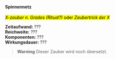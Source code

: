 #### Spinnennetz
<!-- markdownlint-disable link-image-reference-definitions -->
<!-- spell-checker:words added amount avoids casting concentration damage different duration emphasis ends english false formula hour halves hours kommagetrennt mechanics minutes reaction ritual same saving school somatic special spell throw true wording wotc -->
[_metadata_:spell_name]:- "Spinnennetz"
[_metadata_:spell_name_english]:- "Web"
[_metadata_:spell_school]:- "???"
[_metadata_:spell_level]:- "???"
[_metadata_:casting_time_amount]:- "???"
<!-- "action", "bonus action", "reaction", "minute", "minutes", "hour", "hours" -->
[_metadata_:casting_time_unit]:- "???"
[_metadata_:casting_time_reaction_trigger]:- "???"
<!-- "true" oder "false" -->
[_metadata_:ritual]:- "false"
[_metadata_:range]:- "???"
[_metadata_:target]:- "???"
<!-- "true" oder "false" -->
[_metadata_:components_verbal]:- "???"
<!-- "true" oder "false" -->
[_metadata_:components_somatic]:- "???"
<!-- "true" oder "false" -->
[_metadata_:components_material]:- "???"
[_metadata_:components_material_description]:- "???"
[_metadata_:components_material_cost]:- "???"
<!-- "true" oder "false" -->
[_metadata_:concentration]:- "???"
[_metadata_:duration]:- "???"
[_metadata_:saving_throw]:- "???"
<!-- "halves_damage", "avoids_effect", "ends_effect", "special"; falls mehrere wahr sind, kommagetrennt einfügen -->
[_metadata_:saving_throw_success]:- "???"
[_metadata_:damage_formula]:- "???d???"
[_metadata_:damage_type]:- "???"
<!-- "mechanics_same_wording_same", "mechanics_same_wording_different", "mechanics_different_wording_different" oder "added" -->
[_metadata_:compared_to_wotc_srd_5.1]:- "???"
<!-- "mechanics_same_wording_different", "mechanics_different_wording_different" oder "added" -->
[_metadata_:compared_to_a5e_srd]:- "???"
<!-- markdownlint-disable-next-line no-emphasis-as-heading -->
<mark>_X-zauber n. Grades (Ritual?)_ oder _Zaubertrick der X_</mark>

**Zeitaufwand:** ??? \
**Reichweite:** ??? \
**Komponenten:** ??? \
**Wirkungsdauer:** ???

> **Warning**
> Dieser Zauber wird noch übersetzt.

